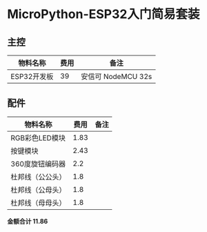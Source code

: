 

# MicroPython-ESP32入门简易套装


## 主控

| 物料名称         | 费用 | 备注               |
| ---------------- | ---- | ------------------ |
| ESP32开发板      | 39   | 安信可 NodeMCU 32s |



## 配件



| 物料名称         | 费用 | 备注 |
| ---------------- | ---- | ---- |
| RGB彩色LED模块   | 1.83 |      |
| 按键模块         | 2.43 |      |
| 360度旋钮编码器  | 2.2  |      |
| 杜邦线（公公头） | 1.8  |      |
| 杜邦线（公母头） | 1.8  |      |
| 杜邦线（母母头） | 1.8  |      |

**金额合计 11.86**